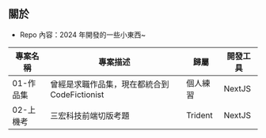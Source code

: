 ## 關於
- Repo 內容：2024 年開發的一些小東西~

| 專案名稱               | 專案描述                       | 歸屬                 | 開發工具               |
|-----------------------|-------------------------------|---------------------|-----------------------|
| 01-作品集               | 曾經是求職作品集，現在都統合到 CodeFictionist        | 個人練習                | NextJS |
| 02-上機考           | 三宏科技前端切版考題               | Trident               | NextJS |